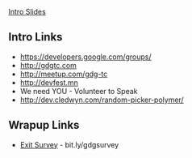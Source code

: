 [Intro Slides](https://docs.google.com/presentation/d/1LTeaX-13TdGpy-xHi5BWUdiz_29PIlgPcMWkuWbO84s/pub?start=false&loop=true&delayms=5000&slide=id.p)

## Intro Links
- https://developers.google.com/groups/
- http://gdgtc.com
- http://meetup.com/gdg-tc
- http://devfest.mn
- We need YOU - Volunteer to Speak
- http://dev.cledwyn.com/random-picker-polymer/

## Wrapup Links
- [Exit Survey](https://docs.google.com/forms/d/17RK2nQWeV3wDpUOWjLvGrxRjkPByXqXZCvOv8W-gk8s/viewform) - bit.ly/gdgsurvey
